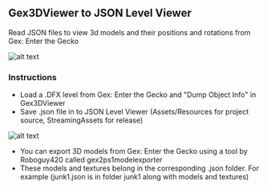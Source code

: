 ## Gex3DViewer to JSON Level Viewer
Read JSON files to view 3d models and their positions and rotations from Gex: Enter the Gecko

![alt text](https://keehanroberts.com/images/github/gex-json_0.png "Gex3DViewer to JSON Level Viewer Screenshot 0")

### Instructions
- Load a .DFX level from Gex: Enter the Gecko and "Dump Object Info" in Gex3DViewer<br />
- Save .json file in to JSON Level Viewer (Assets/Resources for project source, StreamingAssets for release)

![alt text](https://keehanroberts.com/images/github/gex-json_1.png "Gex3DViewer to JSON Level Viewer Screenshot 0")

- You can export 3D models from Gex: Enter the Gecko using a tool by Roboguy420 called gex2ps1modelexporter<br />
- These models and textures belong in the corresponding .json folder. For example (junk1.json is in folder junk1 along with models and textures)
